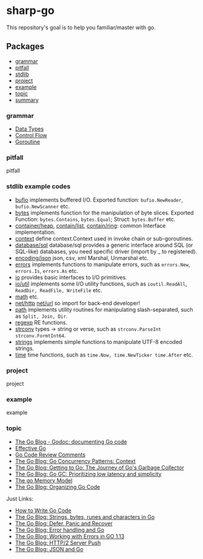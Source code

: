 # sharp-go

This repository's goal is to help you familiar/master with go.

## Packages

- [grammar](#grammar)
- [pitfall](#pitfall)
- [stdlib](#stdlib)
- [project](#project)
- [example](#example)
- [topic](#topic)
- [summary](#summary)

### grammar

- [Data Types](grammar/data_type_test.go)
- [Control Flow](grammar/control_flow_test.go)
- [Goroutine](grammar/goroutine_tour_test.go)

### pitfall

pitfall

### stdlib example codes

- [bufio](stdlib/bufio) implements buffered I/O. Exported function: `bufio.NewReader`, `bufio.NewScanner` etc.
- [bytes](stdlib/bytes) implements function for the manipulation of byte slices. Exported Function: `bytes.Contains`, `bytes.Equal`; Struct: `bytes.Buffer` etc.
- [container/heap](stdlib/container/heap), [contain/list](stdlib/container/list), [contain/ring](stdlib/container/ring): common Interface implementation.
- [context](stdlib/context) define context.Context used in invoke chain or sub-goroutines.
- [database/sql](stdlib/database/sql) database/sql provides a generic interface around SQL (or SQL-like) databases, you need specific driver (import by _ to registered).
- [encoding/json](stdlib/encoding/json) json, csv, xml Marshal, Unmarshal etc.
- [errors](stdlib/errors) implements functions to manipulate errors, such as `errors.New`, `errors.Is`, `errors.As` etc.
- [io](stdlib/io) provides basic interfaces to I/O primitives.
- [io/util](stdlib/io/ioutil) implements some I/O utility functions, such as `ioutil.ReadAll`, `ReadDir, ReadFile, WriteFile` etc.
- [math](stdlib/main) etc.
- [net/http](stdlib/net/http) [net/url](stdlib/net/url) so import for back-end developer!
- [path](stdlib/path) implements utility routines for manipulating slash-separated, such as `Split, Join, Dir`.
- [regexp](stdlib/regexp) RE functions.
- [strconv](stdlib/strconv) types -> string or verse, such as `strconv.ParseInt strconv.FormtInt64`.
- [strings](stdlib/strings) implements simple functions to manipulate UTF-8 encoded strings.
- [time](stdlib/time) time functions, such as `time.Now, time.NewTicker time.After` etc.

### project

project

### example

example

### topic

- [The Go Blog - Godoc: documenting Go code](topic/documenting_go_code.md)
- [Effective Go](topic/effective_go.md)
- [Go Code Review Comments](topic/go_code_review_comments.md)
- [The Go Blog: Go Concurrency Patterns: Context](topic/go_concurrency_patterns.md)
- [The Go Blog: Getting to Go: The Journey of Go's Garbage Collector](topic/go_garbage_collector.md)
- [The Go Blog: Go GC: Prioritizing low latency and simplicity](topic/go_gc_low_latency_and_simplicity.md)
- [The go Memory Model](topic/go_memory_model.md)
- [The Go Blog: Organizing Go Code](topic/organizing_go_code.md)

Just Links:

- [How to Write Go Code](https://golang.org/doc/code.html)
- [The Go Blog: Strings, bytes, runes and characters in Go](https://blog.golang.org/strings)
- [The Go Blog: Defer, Panic and Recover](https://blog.golang.org/defer-panic-and-recover)
- [The Go Blog: Error handling and Go](https://blog.golang.org/error-handling-and-go)
- [The Go Blog: Working with Errors in GO 1.13](https://blog.golang.org/go1.13-errors)
- [The Go Blog: HTTP/2 Server Push](https://blog.golang.org/h2push)
- [The Go Blog: JSON and Go](https://blog.golang.org/json)
